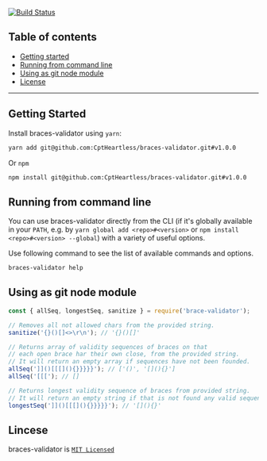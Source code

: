 [![Build Status](https://travis-ci.com/CptHeartless/braces-validator.svg?branch=master)](https://travis-ci.com/CptHeartless/braces-validator)

## Table of contents

- [Getting started](#getting-started)
- [Running from command line](#running-from-command-line)
- [Using as git node module](#using-as-git-node-module)
- [License](#lincese)

---

## Getting Started

Install braces-validator using `yarn`:

```bash
yarn add git@github.com:CptHeartless/braces-validator.git#v1.0.0
```

Or `npm`

```bash
npm install git@github.com:CptHeartless/braces-validator.git#v1.0.0
```

## Running from command line

You can use braces-validator directly from the CLI (if it's globally available in your `PATH`, e.g. by `yarn global add <repo>#<version>` or `npm install <repo>#<version> --global`) with a variety of useful options.

Use following command to see the list of available commands and options.

```bash
braces-validator help
```

## Using as git node module

```javascript
const { allSeq, longestSeq, sanitize } = require('brace-validator');

// Removes all not allowed chars from the provided string.
sanitize('{}()[]<>\r\n'); // '{}()[]'

// Returns array of validity sequences of braces on that
// each open brace har their own close, from the provided string.
// It will return an empty array if sequences have not been founded.
allSeq(']]()[[[](){}}}}}'); // ['()', '[](){}']
allSeq('[[['); // []

// Returns longest validity sequence of braces from provided string.
// It will return an empty string if that is not found any valid sequence.
longestSeq(']]()[[[](){}}}}}'); // '[](){}'
```

## Lincese

braces-validator is [`MIT Licensed`](https://github.com/CptHeartless/braces-validator/blob/master/LICENSE)
